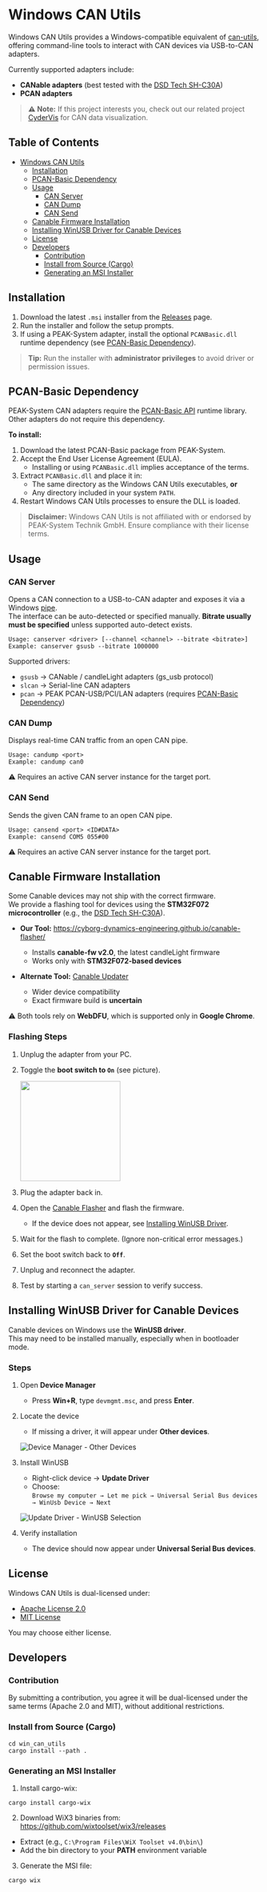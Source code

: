 # Windows CAN Utils

Windows CAN Utils provides a Windows-compatible equivalent of [can-utils](https://github.com/linux-can/can-utils), offering command-line tools to interact with CAN devices via USB-to-CAN adapters.  

Currently supported adapters include:
- **CANable adapters** (best tested with the [DSD Tech SH-C30A](https://www.deshide.com/product-details_SH-C30A.html))  
- **PCAN adapters**

> **⚠️ Note:** If this project interests you, check out our related project [CyderVis](https://github.com/cyborg-dynamics-engineering/cyder-vis) for CAN data visualization.

## Table of Contents
- [Windows CAN Utils](#windows-can-utils)
  - [Installation](#installation)
  - [PCAN-Basic Dependency](#pcan-basic-dependency)
  - [Usage](#usage)
    - [CAN Server](#can-server)
    - [CAN Dump](#can-dump)
    - [CAN Send](#can-send)
  - [Canable Firmware Installation](#canable-firmware-installation)
  - [Installing WinUSB Driver for Canable Devices](#installing-winusb-driver-for-canable-devices)
  - [License](#license)
  - [Developers](#developers)
    - [Contribution](#contribution)
    - [Install from Source (Cargo)](#install-from-source-cargo)
    - [Generating an MSI Installer](#generating-an-msi-installer)

## Installation

1. Download the latest `.msi` installer from the [Releases](https://github.com/Cyborg-Dynamics-Engineering/win-can-utils/releases) page.  
2. Run the installer and follow the setup prompts.  
3. If using a PEAK-System adapter, install the optional `PCANBasic.dll` runtime dependency (see [PCAN-Basic Dependency](#pcan-basic-dependency)).  

> **Tip:** Run the installer with **administrator privileges** to avoid driver or permission issues.

## PCAN-Basic Dependency

PEAK-System CAN adapters require the [PCAN-Basic API](https://www.peak-system.com/PCAN-Basic.239.0.html?&L=1) runtime library.  
Other adapters do not require this dependency.  

**To install:**

1. Download the latest PCAN-Basic package from PEAK-System.  
2. Accept the End User License Agreement (EULA).  
   - Installing or using `PCANBasic.dll` implies acceptance of the terms.  
3. Extract `PCANBasic.dll` and place it in:  
   - The same directory as the Windows CAN Utils executables, **or**  
   - Any directory included in your system `PATH`.  
4. Restart Windows CAN Utils processes to ensure the DLL is loaded.  

> **Disclaimer:** Windows CAN Utils is not affiliated with or endorsed by PEAK-System Technik GmbH. Ensure compliance with their license terms.

## Usage

### CAN Server
Opens a CAN connection to a USB-to-CAN adapter and exposes it via a Windows [pipe](https://learn.microsoft.com/en-us/windows/win32/ipc/pipes).  
The interface can be auto-detected or specified manually. **Bitrate usually must be specified** unless supported auto-detect exists.

```
Usage: canserver <driver> [--channel <channel> --bitrate <bitrate>]
Example: canserver gsusb --bitrate 1000000
```

Supported drivers:
- `gsusb` → CANable / candleLight adapters (gs_usb protocol)  
- `slcan` → Serial-line CAN adapters  
- `pcan` → PEAK PCAN-USB/PCI/LAN adapters (requires [PCAN-Basic Dependency](#pcan-basic-dependency))  

### CAN Dump
Displays real-time CAN traffic from an open CAN pipe. 
```
Usage: candump <port>
Example: candump can0
```
⚠️ Requires an active CAN server instance for the target port.

### CAN Send
Sends the given CAN frame to an open CAN pipe.
```
Usage: cansend <port> <ID#DATA>
Example: cansend COM5 055#00
```
⚠️ Requires an active CAN server instance for the target port.

## Canable Firmware Installation

Some Canable devices may not ship with the correct firmware.  
We provide a flashing tool for devices using the **STM32F072 microcontroller** (e.g., the [DSD Tech SH-C30A](https://www.deshide.com/product-details_SH-C30A.html)).  

- **Our Tool:** https://cyborg-dynamics-engineering.github.io/canable-flasher/
  - Installs **canable-fw v2.0**, the latest candleLight firmware  
  - Works only with **STM32F072-based devices**  

- **Alternate Tool:** [Canable Updater](https://canable.io/updater/)  
  - Wider device compatibility  
  - Exact firmware build is **uncertain**  

⚠️ Both tools rely on **WebDFU**, which is supported only in **Google Chrome**.

### Flashing Steps
1. Unplug the adapter from your PC.  
2. Toggle the **boot switch to `On`** (see picture).  

   <img src="https://github.com/user-attachments/assets/154c4837-61d0-402f-9a38-76f50d5a5f81" width="200">

3. Plug the adapter back in.  
4. Open the [Canable Flasher](https://cyborg-dynamics-engineering.github.io/canable-flasher/) and flash the firmware.  
   - If the device does not appear, see [Installing WinUSB Driver](#installing-winusb-driver-for-canable-devices).  
5. Wait for the flash to complete. (Ignore non-critical error messages.)  
6. Set the boot switch back to **`Off`**.  
7. Unplug and reconnect the adapter.  
8. Test by starting a `can_server` session to verify success.  

## Installing WinUSB Driver for Canable Devices

Canable devices on Windows use the **WinUSB driver**.  
This may need to be installed manually, especially when in bootloader mode.

### Steps

1. Open **Device Manager**  
   - Press **Win+R**, type `devmgmt.msc`, and press **Enter**.  

2. Locate the device  
   - If missing a driver, it will appear under **Other devices**.  

   ![Device Manager - Other Devices](https://github.com/user-attachments/assets/a7f27467-ffa5-4740-ac4f-305da9a87bde)

3. Install WinUSB  
   - Right-click device → **Update Driver**  
   - Choose:  
     `Browse my computer → Let me pick → Universal Serial Bus devices → WinUsb Device → Next`  

   ![Update Driver - WinUSB Selection](https://github.com/user-attachments/assets/74af6acf-31b7-42fa-9852-2f720b5f36ce)

4. Verify installation  
   - The device should now appear under **Universal Serial Bus devices**.

## License

Windows CAN Utils is dual-licensed under:  
- [Apache License 2.0](http://www.apache.org/licenses/LICENSE-2.0)  
- [MIT License](http://opensource.org/licenses/MIT)  

You may choose either license.

## Developers

### Contribution
By submitting a contribution, you agree it will be dual-licensed under the same terms (Apache 2.0 and MIT), without additional restrictions.

### Install from Source (Cargo)
```
cd win_can_utils
cargo install --path .
```

### Generating an MSI Installer

1. Install cargo-wix:  
```
cargo install cargo-wix
```
2. Download WiX3 binaries from: https://github.com/wixtoolset/wix3/releases  
- Extract (e.g., `C:\Program Files\WiX Toolset v4.0\bin\`)  
- Add the bin directory to your **PATH** environment variable  

3. Generate the MSI file:  
```
cargo wix
```
